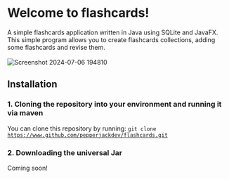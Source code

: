 # Welcome to flashcards!
A simple flashcards application written in Java using SQLite and JavaFX. This simple program allows you to create flashcards collections, adding some flashcards and revise them.
<br><br>![Screenshot 2024-07-06 194810](https://github.com/pepperjackdev/flashcards/assets/98756989/c3e931d2-153c-40fe-869b-494a64f5459e)
## Installation
### 1. Cloning the repository into your environment and running it via maven
You can clone this repository by running:
<code>git clone https://www.github.com/pepperjackdev/flashcards.git</code>
### 2. Downloading the universal Jar
Coming soon!
